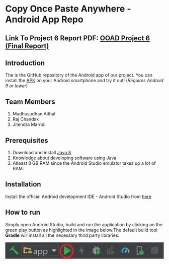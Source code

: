 # Copy Once Paste Anywhere - Android App Repo

## Link To Project 6 Report PDF: [OOAD Project 6 (Final Report)](https://github.com/OOAD-Semester-Project/copa-electronjs-app/blob/master/OOAD%20Project%206.pdf)

## Introduction
The is the GitHub repository of the Android app of our project. You can install the [APK](https://github.com/OOAD-Semester-Project/android-app/raw/master/base.apk) on your Android smartphone and try it out! (*Requires Android 9 or lower*)

Team Members
---
1. Madhusudhan Aithal
2. Raj Chandak
3. Jitendra Marndi

Prerequisites
---
1. Download and install [Java 8](https://java.com/en/download/help/download_options.xml)
2. Knowledge about developing software using Java
2. Atleast 8 GB RAM since the Android Studio emulator takes up a lot of RAM.

Installation
----
Install the official Android development IDE - Android Studio from [here](https://developer.android.com/studio)

How to run
----
Simply open Android Studio, build and run the application by clicking on the green play button as highlighted in the image below.The default build tool **Gradle** will install all the necessary third party libraries.

![](https://github.com/OOAD-Semester-Project/android-app/blob/master/android_studio_run.png)


